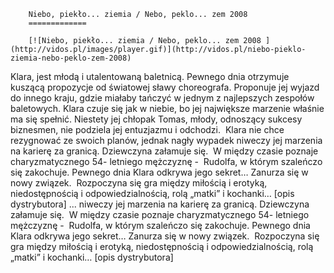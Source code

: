 
        Niebo, piekło... ziemia / Nebo, peklo... zem 2008 
        =============
        
        [![Niebo, piekło... ziemia / Nebo, peklo... zem 2008 ](http://vidos.pl/images/player.gif)](http://vidos.pl/niebo-pieklo-ziemia-nebo-peklo-zem-2008)
        
        
 Klara, jest młodą i utalentowaną baletnicą. Pewnego dnia otrzymuje kuszącą propozycje od światowej sławy choreografa. Proponuje jej wyjazd do innego kraju, gdzie miałaby tańczyć w jednym z najlepszych zespołów baletowych. Klara czuje się jak w niebie, bo jej największe marzenie właśnie ma się spełnić. Niestety jej chłopak Tomas, młody, odnoszący sukcesy biznesmen, nie podziela jej entuzjazmu i odchodzi.  Klara nie chce rezygnować ze swoich planów, jednak nagły wypadek niweczy jej marzenia na karierę za granicą. Dziewczyna załamuje się.  W między czasie poznaje charyzmatycznego 54- letniego mężczyznę -  Rudolfa, w którym szaleńczo się zakochuje. Pewnego dnia Klara odkrywa jego sekret… Zanurza się w nowy związek.  Rozpoczyna się gra między miłością i erotyką, niedostępnością i odpowiedzialnością, rolą „matki” i kochanki… [opis dystrybutora]   ... niweczy jej marzenia na karierę za granicą. Dziewczyna załamuje się.  W między czasie poznaje charyzmatycznego 54- letniego mężczyznę -  Rudolfa, w którym szaleńczo się zakochuje. Pewnego dnia Klara odkrywa jego sekret… Zanurza się w nowy związek.  Rozpoczyna się gra między miłością i erotyką, niedostępnością i odpowiedzialnością, rolą „matki” i kochanki… [opis dystrybutora]
    